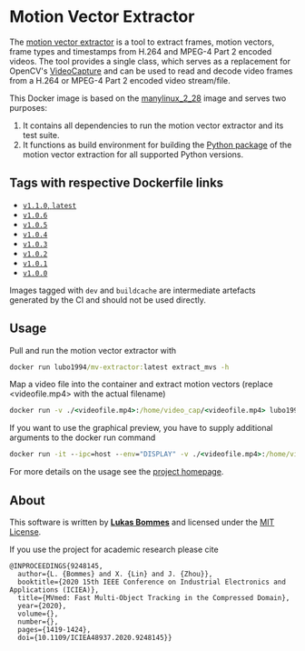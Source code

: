 # Motion Vector Extractor

The [motion vector extractor](https://github.com/LukasBommes/mv-extractor) is a tool to extract frames, motion vectors, frame types and timestamps from H.264 and MPEG-4 Part 2 encoded videos. The tool provides a single class, which serves as a replacement for OpenCV's [VideoCapture](https://docs.opencv.org/4.1.0/d8/dfe/classcv_1_1VideoCapture.html) and can be used to read and decode video frames from a H.264 or MPEG-4 Part 2 encoded video stream/file.

This Docker image is based on the [manylinux_2_28](https://github.com/pypa/manylinux) image and serves two purposes:
1. It contains all dependencies to run the motion vector extractor and its test suite.
2. It functions as build environment for building the [Python package](https://pypi.org/project/motion-vector-extractor/) of the motion vector extraction for all supported Python versions.

## Tags with respective Dockerfile links

- [`v1.1.0`, `latest`](https://github.com/LukasBommes/mv-extractor/blob/c56b94b9ec7e96e273e67eb5cf19f0e6b927f68b/Dockerfile)
- [`v1.0.6`](https://github.com/LukasBommes/mv-extractor/blob/75424afe230f9847f3e86e243f46d3105eeba858/Dockerfile)
- [`v1.0.5`](https://github.com/LukasBommes/mv-extractor/blob/ac539243f6cd7cc1d9640d8ce52ba1814a3cbc7d/Dockerfile)
- [`v1.0.4`](https://github.com/LukasBommes/mv-extractor/blob/94a79e0ce72446beb7b3862f8ed04a1cbce0d1a3/Dockerfile)
- [`v1.0.3`](https://github.com/LukasBommes/mv-extractor/blob/2ccce5b85e1c9cf813271e443490981c5773dc02/Dockerfile)
- [`v1.0.2`](https://github.com/LukasBommes/mv-extractor/blob/4dc77fe5681d55820b43657c63c81294bf47a0bc/Dockerfile)
- [`v1.0.1`](https://github.com/LukasBommes/mv-extractor/blob/17ae26680194b49996e01397871bef857064514f/Dockerfile)
- [`v1.0.0`](https://github.com/LukasBommes/mv-extractor/blob/4b44302a44e78618aeabde95ee02cecee311b456/Dockerfile)

Images tagged with `dev` and `buildcache` are intermediate artefacts generated by the CI and should not be used directly.

## Usage

Pull and run the motion vector extractor with
```cmd
docker run lubo1994/mv-extractor:latest extract_mvs -h
```

Map a video file into the container and extract motion vectors (replace <videofile.mp4> with the actual filename)
```cmd
docker run -v ./<videofile.mp4>:/home/video_cap/<videofile.mp4> lubo1994/mv-extractor:latest extract_mvs <videofile.mp4> --verbose
```

If you want to use the graphical preview, you have to supply additional arguments to the docker run command
```cmd
docker run -it --ipc=host --env="DISPLAY" -v ./<videofile.mp4>:/home/video_cap/<videofile.mp4> -v /tmp/.X11-unix:/tmp/.X11-unix:rw lubo1994/mv-extractor:latest extract_mvs <videofile.mp4> --preview
```

For more details on the usage see the [project homepage](https://github.com/LukasBommes/mv-extractor).

## About

This software is written by [**Lukas Bommes**](https://lukasbommes.de/) and licensed under the [MIT License](https://github.com/LukasBommes/mv-extractor/blob/master/LICENSE).

If you use the project for academic research please cite

```text
@INPROCEEDINGS{9248145,
  author={L. {Bommes} and X. {Lin} and J. {Zhou}},
  booktitle={2020 15th IEEE Conference on Industrial Electronics and Applications (ICIEA)}, 
  title={MVmed: Fast Multi-Object Tracking in the Compressed Domain}, 
  year={2020},
  volume={},
  number={},
  pages={1419-1424},
  doi={10.1109/ICIEA48937.2020.9248145}}
```
